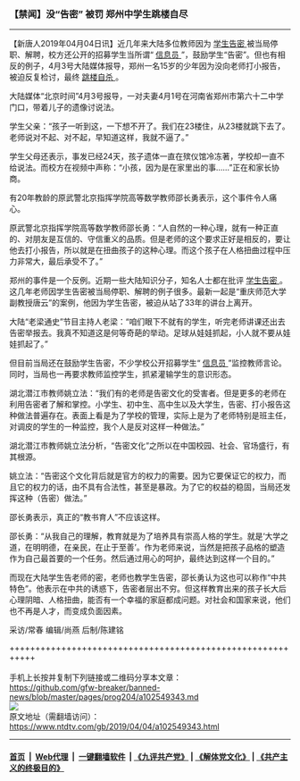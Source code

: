 ### 【禁闻】没“告密” 被罚 郑州中学生跳楼自尽
------------------------

<div class="post_content" itemprop="articleBody">
 <p>
  【新唐人2019年04月04日讯】近几年来大陆多位教师因为
  <a href="https://www.ntdtv.com/gb/学生告密.htm">
   学生告密
  </a>
  被当局停职、解聘，校方还公开的招募学生当所谓“
  <a href="https://www.ntdtv.com/gb/信息员.htm">
   信息员
  </a>
  ”，鼓励学生“告密”。但也有相反的例子，4月3号大陆媒体报导，郑州一名15岁的少年因为没向老师打小报告，被迫反复检讨，最终
  <a href="https://www.ntdtv.com/gb/跳楼自杀.htm">
   跳楼自杀
  </a>
  。
 </p>
 <p>
  大陆媒体“北京时间”4月3号报导，一对夫妻4月1号在河南省郑州市第六十二中学门口，带着儿子的遗像讨说法。
 </p>
 <p>
  学生父亲：“孩子一听到这，一下想不开了。我们在23楼住，从23楼就跳下去了。老师说对不起、对不起，早知道这样，我就不逼了。”
 </p>
 <p>
  学生父母还表示，事发已经24天，孩子遗体一直在殡仪馆冷冻著，学校却一直不给说法。而校方在视频中声称：“小孩，因为是在家里出的事……”正在和家长协商。
 </p>
 <p>
  有20年教龄的原武警北京指挥学院高等数学教师邵长勇表示，这个事件令人痛心。
 </p>
 <p>
  原武警北京指挥学院高等数学教师邵长勇：“人自然的一种心理，就有一种正直的、对朋友是互信的、守信重义的品质。但是老师的这个要求正好是相反的，要让他去打小报告，所以就是在扭曲孩子的这种心理。而这个孩子在人格扭曲过程中压力非常大，最后承受不了。”
 </p>
 <p>
  郑州的事件是一个反例。近期一些大陆知识分子，知名人士都在批评
  <a href="https://www.ntdtv.com/gb/学生告密.htm">
   学生告密
  </a>
  。这几年老师因学生告密被当局停职、解聘的例子很多。最新一起是“重庆师范大学副教授唐云”的案例，他因为学生告密，被迫从站了33年的讲台上离开。
 </p>
 <p>
  大陆“老梁通史”节目主持人老梁：“咱们眼下不就有的学生，听完老师讲课还出去告密举报去。我真不知道这是何等奇葩的举动。足球从娃娃抓起，小人就不要从娃娃抓起了。”
 </p>
 <p>
  但目前当局还在鼓励学生告密，不少学校公开招募学生“
  <a href="https://www.ntdtv.com/gb/信息员.htm">
   信息员
  </a>
  ”监控教师言论。同时，当局也一再要求教师监控学生，抓紧灌输学生的意识形态。
 </p>
 <p>
  湖北潜江市教师姚立法：“我们有的老师是告密文化的受害者。但是更多的老师在利用告密者了解和掌控。小学生、初中生、高中生以及大学生，告密、打小报告这种做法普遍存在。表面上看是为了学校的管理，实际上是为了老师特别是班主任，对调皮的学生的一种监控，我个人是反对这样一种做法。”
 </p>
 <p>
  湖北潜江市教师姚立法分析，“告密文化”之所以在中国校园、社会、官场盛行，有其根源。
 </p>
 <p>
  姚立法：“告密这个文化背后就是官方的权力的需要。因为它要保证它的权力，而且它的权力的话，由不具有合法性，甚至是暴政。为了它的权益的稳固，当局还发挥这种（告密）做法。”
 </p>
 <p>
  邵长勇表示，真正的“教书育人”不应该这样。
 </p>
 <p>
  邵长勇：“从我自己的理解，教育就是为了培养具有崇高人格的学生。就是‘大学之道，在明明德，在亲民，在止于至善’。作为老师来说，当然是把孩子品格的塑造作为自己最首要的一个任务。然后通过用心的呵护，最终达到这样一个目的。”
 </p>
 <p>
  而现在大陆学生告老师的密，老师也教学生告密，邵长勇认为这也可以称作“中共特色”。他表示在中共的诱惑下，告密者层出不穷。但这样教育出来的孩子长大后心理阴暗、人格扭曲，能否有一个幸福的家庭都成问题。对社会和国家来说，他们也不再是人才，而变成负面因素。
 </p>
 <p>
  采访/常春 编辑/尚燕 后制/陈建铭
 </p>
 <div class="single_ad">
 </div>
</div>

+++++++++++++++++++++++++++++++++++++++++++++++++++++++++++<br/><br/>
手机上长按并复制下列链接或二维码分享本文章：<br/>
https://github.com/gfw-breaker/banned-news/blob/master/pages/prog204/a102549343.md <br/>
<a href='https://github.com/gfw-breaker/banned-news/blob/master/pages/prog204/a102549343.md'><img src='https://github.com/gfw-breaker/banned-news/blob/master/pages/prog204/a102549343.md.png'/></a> <br/>
原文地址（需翻墙访问）：https://www.ntdtv.com/gb/2019/04/04/a102549343.html


------------------------
#### [首页](https://github.com/gfw-breaker/banned-news/blob/master/README.md) &nbsp;|&nbsp; [Web代理](https://github.com/labour-camp/helloworld) &nbsp;|&nbsp; [一键翻墙软件](https://github.com/gfw-breaker/nogfw/blob/master/README.md) &nbsp;| [《九评共产党》](https://github.com/gfw-breaker/9ping.md/blob/master/README.md#九评之一评共产党是什么) | [《解体党文化》](https://github.com/gfw-breaker/jtdwh.md/blob/master/README.md) | [《共产主义的终极目的》](https://github.com/gfw-breaker/gczydzjmd.md/blob/master/README.md)

